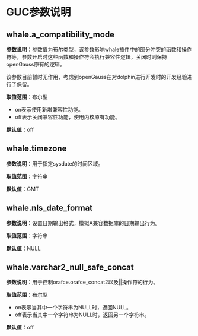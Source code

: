 # GUC参数说明

## whale.a\_compatibility\_mode<a name="section203671436825"></a>

**参数说明**：参数值为布尔类型，该参数影响whale插件中的部分冲突的函数和操作符等，参数开启时这些函数和操作符会执行兼容性逻辑，关闭时则保持openGauss原有的逻辑。

该参数目前暂时无作用，考虑到openGauss在对dolphin进行开发时的开发经验进行了保留。

**取值范围**：布尔型

-   on表示使用新增兼容性功能。
-   off表示关闭兼容性功能，使用内核原有功能。

**默认值**：off

## whale.timezone<a name="section203671436825"></a>

**参数说明**：用于指定sysdate的时间区域。

**取值范围**：字符串

**默认值**：GMT

## whale.nls\_date\_format<a name="section203671436825"></a>

**参数说明**：设置日期输出格式，模拟A兼容数据库的日期输出行为。

**取值范围**：字符串

**默认值**：NULL

## whale.varchar2\_null\_safe\_concat<a name="section203671436825"></a>

**参数说明**：用于控制orafce.orafce_concat2以及||操作符的行为。

**取值范围**：布尔型

-   on表示当其中一个字符串为NULL时，返回NULL。
-   off表示当其中一个字符串为NULL时，返回另一个字符串。

**默认值**：off
